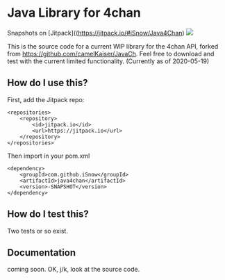 # Java Library for 4chan

Snapshots on [Jitpack]((https://jitpack.io/#iSnow/Java4Chan)
[![](https://jitpack.io/v/iSnow/Java4Chan)](https://jitpack.io/#iSnow/Java4Chan)

This is the source code for a current WIP library for the 4chan API, forked from https://github.com/camelKaiser/JavaCh. 
Feel free to download and test with the current limited functionality. (Currently as of 2020-05-19)

## How do I use this?
First, add the Jitpack repo:

	<repositories>
		<repository>
		    <id>jitpack.io</id>
		    <url>https://jitpack.io</url>
		</repository>
	</repositories>

Then import in your pom.xml

	<dependency>
	    <groupId>com.github.iSnow</groupId>
	    <artifactId>java4chan</artifactId>
	    <version>-SNAPSHOT</version>
	</dependency>

##  How do I test this?
Two tests or so exist. 

## Documentation
coming soon. OK, j/k, look at the source code.
